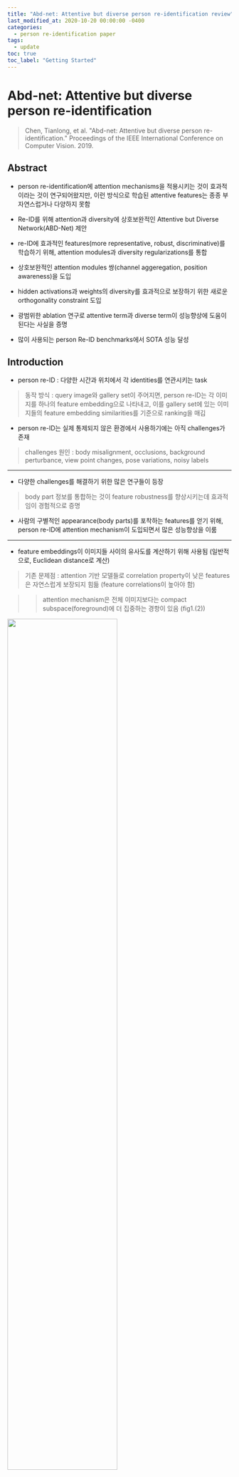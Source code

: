 ```yaml
---
title: "Abd-net: Attentive but diverse person re-identification review"
last_modified_at: 2020-10-20 00:00:00 -0400
categories: 
  - person re-identification paper
tags:
  - update
toc: true
toc_label: "Getting Started"
---
```


# Abd-net: Attentive but diverse person re-identification
> Chen, Tianlong, et al. "Abd-net: Attentive but diverse person re-identification." Proceedings of the IEEE International Conference on Computer Vision. 2019.

## Abstract

* person re-identification에 attention mechanisms을 적용시키는 것이 효과적이라는 것이 연구되어왔지만, 이런 방식으로 학습된 attentive features는 종종 부자연스럽거나 다양하지 못함

* Re-ID를 위해 attention과 diversity에 상호보완적인 Attentive but Diverse Network(ABD-Net) 제안

* re-ID에 효과적인 features(more representative, robust, discriminative)를 학습하기 위해, attention modules과 diversity regularizations를 통합

* 상호보완적인 attention modules 쌍(channel aggeregation, position awareness)을 도입

* hidden activations과 weights의 diversity를 효과적으로 보장하기 위한 새로운 orthogonality constraint 도입

* 광범위한 ablation 연구로 attentive term과 diverse term이 성능향상에 도움이 된다는 사실을 증명

* 많이 사용되는 person Re-ID benchmarks에서 SOTA 성능 달성

## Introduction

* person re-ID : 다양한 시간과 위치에서 각 identities를 연관시키는 task

> 동작 방식 : query image와 gallery set이 주어지면, person re-ID는 각 이미지를 하나의 feature embedding으로 나타내고, 이를 gallery set에 있는 이미지들의 feature embedding similarities를 기준으로 
ranking을 매김

* person re-ID는 실제 통제되지 않은 환경에서 사용하기에는 아직 challenges가 존재

> challenges 원인 : body misalignment, occlusions, background perturbance, view point changes, pose variations, noisy labels

* * *

* 다양한 challenges를 해결하기 위한 많은 연구들이 등장

> body part 정보를 통합하는 것이 feature robustness를 향상시키는데 효과적임이 경험적으로 증명

* 사람의 구별적인 appearance(body parts)를 포착하는 features를 얻기 위해, person re-ID에 attention mechanism이 도입되면서 많은 성능향상을 이룸

* * *

* feature embeddings이 이미지들 사이의 유사도를 계산하기 위해 사용됨 (일반적으로, Euclidean distance로 계산)

> 기존 문제점 : attention 기반 모델들로 correlation property이 낮은 features은 자연스럽게 보장되지 힘듦 (feature correlations이 높아야 함)

> > attention mechanism은 전체 이미지보다는 compact subspace(foreground)에 더 집중하는 경항이 있음 (fig1.(2))

<img src="/assets/img/ABD-Net/fig1.PNG" width="70%" height="70%">

* * *

* person re-ID를 위한 feature embedding은 attentive하면서 동시에 diverse 해야 함

1) attentive feature : misalignment 바로잡기, background perturbance 제거, body appearances의 구별적인 local parts에 집중하는 것이 목표

2) diverse feature : correlation이 낮은 features를 잘 다루고, 더 잘 매칭하는 것이 목표

* Attentive but Diverse Network(ABD-Net) 제안

* * *

* Contributions

1) attention modules : Channel Attention Module(CAM), Position Attention Module(PAM) 

> CAM : channel 단위로 feature 정보를 융합시킴

> PAM : body의 spatial awareness와 part positions을 포착하기 위해 feature 정보 융합

> > 두가지 modules이 상호보완적으로 도움이 된다는 것을 발견함

2) spectral value difference orthogonality(SVDO) : 새로운 regularization term 도입

> 직접적으로 weight Gram matrix의 conditional 수를 제한시킴

> activations과 weights 모두에 적용되며, 학습된 feature correlations을 감소시키는데 효과적임 ??

3) 광범위한 실험을 통해 ABD-Net의 성능을 증명함

## Attentive but Diverse Network

<img src="/assets/img/ABD-Net/fig4.PNG" width="100%" height="100%">

* * *

## Attention : channel-wise and position-wise

* re-ID를 위한 attention의 목적은 사람과 관련이 없는 backgrounds를 제거하면서 사람과 관련된 features에 집중하는 것

* segmentation에서 아이디어를 얻어 2개의 상호보완적인 attention mechanisms을 통합시킴

### Channel attention module

<img src="/assets/img/ABD-Net/fig2.PNG" width="70%" height="70%">

* person re-ID에서 high-level channels은 그룹화 되어있고(몇몇 채널들이 비슷한 semantic contexts를 공유), 서로 더 연관이 있다고 가정함

* CAM은 의미론적으로 비슷한 채널들을 그룹화하고 융합시키기 위해 디자인됨

* input feature maps이 주어지면, 채널 affinity matrix를 계산

<img src="/assets/img/ABD-Net/eq1.PNG" width="70%" height="70%">

> x_ij : channel i가 channel j에 미치는 영향

* 최종 output feature map E

<img src="/assets/img/ABD-Net/eq2.PNG" width="70%" height="70%">

### Position attention module

<img src="/assets/img/ABD-Net/fig3.PNG" width="70%" height="70%">

* PAM은 의미론적으로 관련된 픽셀들을 spatial domatin에서 포착하고 융합시키기 위해 디자인됨

1) input feature maps A가 BN과 ReLU activation을 취하는 convolution layers로 들어가 feature maps B,C,D 생성

2) pixel affinity matrix S를 계산

3) CAM과 비슷하게 output feature map E를 생성함

* * *

### Diversity : orthogonality regularization

* orthogonality를 통해 diversity를 강화하기 위해, 새로운 orthogonality regularizer term 고안

> hidden features와 weights 모두에 적용됨 (both convolutional and fully-connected layers)

* Orthogonality regularizer on feature space(O.F.) : 직접적으로 매칭에 도움을 주는 feature correlations을 감소시킴

* Orthogonal regularizer on weight(O.W.) : filter diversity 촉진하고, 학습 capacity를 향상시킴

### Network architecture overview

* backbone network : ResNet-50 (다른 네트워크도 사용가능)

1) res_conv_2 block의 outputs에 CAM과 O.F.을 추가

2) res_conv_3의 input으로 regularized feature map이 사용됨

3) res_conv_4 block 이후, 네트워크는 global branch와 attentive branch로 나누어짐

> backbone network(ResNet-50)에서 모든 conv layers에 O.W. 적용

4) 2개의 branches의 outputs은 최종 feature embedding으로 concatenation 수행

* * *

* The attentive branch

1) res_conv_5 layer의 output이 reduction layer로 들어가고, O.F.이 적용되어 작은 feature map T 생성

2) feature map T가 CAM과 PAM에 동시에 들어감(with O.F.)

3) 두개의 attentive modules의 outputs과 feature map T의 concatenation 수행

4) global average pooling layer로 들어가서 k-dimension feature vector 생성

* * *

* The global branch

> res_conv_5 layer의 output이 global average pooling layer와 reduction layer를 통과하여 k-dimension feature vector 생성

> global context 정보 보존

* * *

* Loss function

<img src="/assets/img/ABD-Net/eq6.PNG" width="70%" height="70%">

> cross entropy loss, hard mining triplet loss, feature(O.F.)와 weights(O.W.)에 대한 orthogonal constraints penalty terms으로 구성










